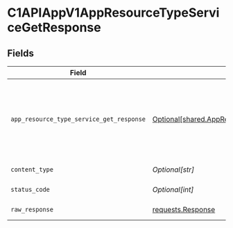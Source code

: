 # C1APIAppV1AppResourceTypeServiceGetResponse


## Fields

| Field                                                                                                                                                                                                                                                                        | Type                                                                                                                                                                                                                                                                         | Required                                                                                                                                                                                                                                                                     | Description                                                                                                                                                                                                                                                                  |
| ---------------------------------------------------------------------------------------------------------------------------------------------------------------------------------------------------------------------------------------------------------------------------- | ---------------------------------------------------------------------------------------------------------------------------------------------------------------------------------------------------------------------------------------------------------------------------- | ---------------------------------------------------------------------------------------------------------------------------------------------------------------------------------------------------------------------------------------------------------------------------- | ---------------------------------------------------------------------------------------------------------------------------------------------------------------------------------------------------------------------------------------------------------------------------- |
| `app_resource_type_service_get_response`                                                                                                                                                                                                                                     | [Optional[shared.AppResourceTypeServiceGetResponse]](undefined/models/shared/appresourcetypeservicegetresponse.md)                                                                                                                                                           | :heavy_minus_sign:                                                                                                                                                                                                                                                           | The AppResourceTypeServiceGetResponse contains an expanded array containing the expanded values indicated by the expand mask<br/> in the request and an app resource type view containing the resource type and JSONPATHs indicating which objects are where in the expand mask. |
| `content_type`                                                                                                                                                                                                                                                               | *Optional[str]*                                                                                                                                                                                                                                                              | :heavy_check_mark:                                                                                                                                                                                                                                                           | HTTP response content type for this operation                                                                                                                                                                                                                                |
| `status_code`                                                                                                                                                                                                                                                                | *Optional[int]*                                                                                                                                                                                                                                                              | :heavy_check_mark:                                                                                                                                                                                                                                                           | HTTP response status code for this operation                                                                                                                                                                                                                                 |
| `raw_response`                                                                                                                                                                                                                                                               | [requests.Response](https://requests.readthedocs.io/en/latest/api/#requests.Response)                                                                                                                                                                                        | :heavy_minus_sign:                                                                                                                                                                                                                                                           | Raw HTTP response; suitable for custom response parsing                                                                                                                                                                                                                      |